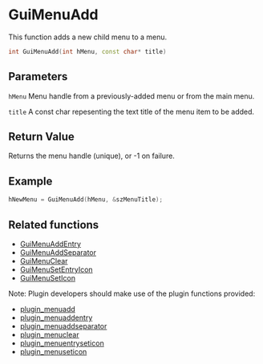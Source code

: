 # GuiMenuAdd

This function adds a new child menu to a menu.

```c++
int GuiMenuAdd(int hMenu, const char* title)
```

## Parameters

`hMenu` Menu handle from a previously-added menu or from the main menu.

`title` A const char repesenting the text title of the menu item to be added.

## Return Value

Returns the menu handle (unique), or -1 on failure.

## Example

```c++
hNewMenu = GuiMenuAdd(hMenu, &szMenuTitle);
```

## Related functions

- [GuiMenuAddEntry](./GuiMenuAddEntry.md)
- [GuiMenuAddSeparator](./GuiMenuAddSeparator.md)
- [GuiMenuClear](./GuiMenuClear.md)
- [GuiMenuSetEntryIcon](./GuiMenuSetEntryIcon.md)
- [GuiMenuSetIcon](./GuiMenuSetIcon.md)

Note: Plugin developers should make use of the plugin functions provided:

- [plugin_menuadd](../../plugins/API/menuadd.rst)
- [plugin_menuaddentry](../../plugins/API/menuaddentry.rst)
- [plugin_menuaddseparator](../../plugins/API/menuaddseparator.rst)
- [plugin_menuclear](../../plugins/API/menuclear.rst)
- [plugin_menuentryseticon](../../plugins/API/menuentryseticon.rst)
- [plugin_menuseticon](../../plugins/API/menuseticon.rst)